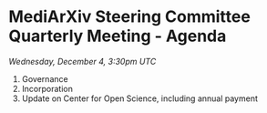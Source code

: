 # MediArXiv Steering Committee Quarterly Meeting - Agenda

*Wednesday, December 4, 3:30pm UTC*

1. Governance
2. Incorporation 
3. Update on Center for Open Science, including annual payment 

